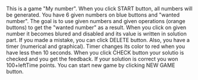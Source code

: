 This is a game "My number". When you click START button, all numbers will be generated. You have 6 given numbers on blue buttons and "wanted number". The goal is to use given numbers and given operations (orange buttons) to get the "wanted number" as a result. When you click on given number it becomes blured and disabled and its value is written in solution part. If you made a mistake, you can click DELETE button. Also, you have a timer (numerical and graphical). Timer changes its color to red when you have less then 10 seconds. When you click CHECK button your solutio is checked and you get the feedback. If your solution is correct you won 100+leftTime points. You can start new game by clicking NEW GAME button.
